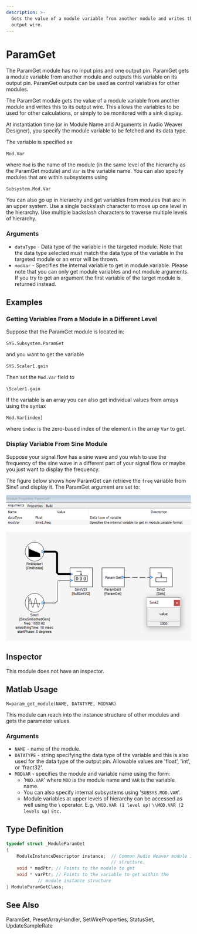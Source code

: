 ```yaml
---
description: >-
  Gets the value of a module variable from another module and writes this to its
  output wire.
---
```


# ParamGet

The ParamGet module has no input pins and one output pin. ParamGet gets a module variable from another module and outputs this variable on its output pin. ParamGet outputs can be used as control variables for other modules.

The ParamGet module gets the value of a module variable from another module and writes this to its output wire. This allows the variables to be used for other calculations, or simply to be monitored with a sink display.

At instantiation time \(or in Module Name and Arguments in Audio Weaver Designer\), you specify the module variable to be fetched and its data type.

The variable is specified as

`Mod.Var`

where `Mod` is the name of the module \(in the same level of the hierarchy as the ParamGet module\) and `Var` is the variable name. You can also specify modules that are within subsystems using

`Subsystem.Mod.Var`

You can also go up in hierarchy and get variables from modules that are in an upper system. Use a single backslash character to move up one level in the hierarchy. Use multiple backslash characters to traverse multiple levels of hierarchy.

### Arguments

* `dataType` - Data type of the variable in the targeted module. Note that the data type selected must match the data type of the variable in the targeted module or an error will be thrown.
* `modVar` - Specifies the internal variable to get in module.variable. Please note that you can only get module variables and not module arguments. If you try to get an argument the first variable of the target module is returned instead.

## Examples

### Getting Variables From a Module in a Different Level

Suppose that the ParamGet module is located in:

`SYS.Subsystem.ParamGet`

and you want to get the variable

`SYS.Scaler1.gain`

Then set the `Mod.Var` field to

`\Scaler1.gain`

If the variable is an array you can also get individual values from arrays using the syntax

`Mod.Var[index]`

where `index` is the zero-based index of the element in the array `Var` to get.

### Display Variable From Sine Module

Suppose your signal flow has a sine wave and you wish to use the frequency of the sine wave in a different part of your signal flow or maybe you just want to display the frequency.

The figure below shows how ParamGet can retrieve the `freq` variable from Sine1 and display it. The ParamGet argument are set to:

![](../../../.gitbook/assets/0%20%2837%29.png)

![](../../../.gitbook/assets/1%20%2836%29.png)

## Inspector

This module does not have an inspector.

## Matlab Usage

```
M=param_get_module(NAME, DATATYPE, MODVAR)
```

This module can reach into the instance structure of other modules and gets the parameter values.

### Arguments

* `NAME` - name of the module.
* `DATATYPE` - string specifying the data type of the variable and this is also used for the data type of the output pin. Allowable values are 'float', 'int', or 'fract32'.
* `MODVAR` - specifies the module and variable name using the form:
  * '`MOD.VAR`' where `MOD` is the module name and `VAR` is the variable name.
  * You can also specify internal subsystems using '`SUBSYS.MOD.VAR`'.
  * Module variables at upper levels of hierarchy can be accessed as well using the \ operator. E.g. `\MOD.VAR (1 level up)` `\\MOD.VAR (2 levels up)` `Etc.` 

## Type Definition

```cpp
typedef struct _ModuleParamGet
{
    ModuleInstanceDescriptor instance;  // Common Audio Weaver module instance
                                        // structure.
    void * modPtr; // Points to the module to get
    void * varPtr; // Points to the variable to get within the
            // module instance structure
} ModuleParamGetClass;
```

## See Also

 ParamSet, PresetArrayHandler, SetWireProperties, StatusSet, UpdateSampleRate

